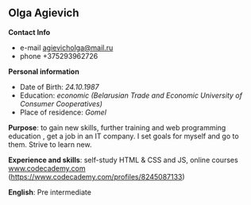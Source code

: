 ## Olga Agievich
**Contact Info** 

* e-mail agievicholga@mail.ru
* phone +375293962726

**Personal information**
* Date of Birth: _24.10.1987_
* Education: _economic (Belarusian Trade and Economic University of Consumer Cooperatives)_
* Place of residence: _Gomel_

**Purpose**: to gain new skills, further training and web programming education , get a job in an IT company. 
I set goals for myself and go to them. Strive to learn new.

**Experience and skills**: self-study HTML & CSS and JS, 
online courses www.codecademy.com (https://www.codecademy.com/profiles/8245087133)

**English**: Pre intermediate
